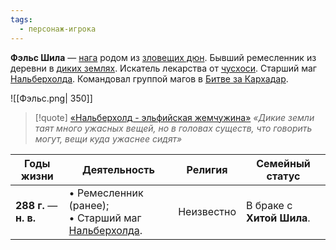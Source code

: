 ```yaml
---
tags:
  - персонаж-игрока
---
```

**Фэльс Шила** — [нага](Наги) родом из [зловещих дюн](Зловещие%20дюны). Бывший ремесленник из деревни в [диких землях](Дикие%20земли). Искатель лекарства от [чусхоси](Наги#Чусхось). Старший маг [Нальберхолда](Нальберхолд). Командовал группой магов в [Битве за Кархадар](Битва%20за%20Кархадар).

![[Фэльс.png| 350]]

> [!quote] [«Нальберхолд - эльфийская жемчужина»](«Сокровище%20Кархадара».md#Нальберхолд%20-%20эльфийская%20жемчужина)
> *«Дикие земли таят много ужасных вещей, но в головах существ, что говорить могут, вещи куда ужаснее сидят»*

| Годы жизни              | Деятельность                                                             | Религия    | Семейный статус           |
| ----------------------- | ------------------------------------------------------------------------ | ---------- | ------------------------- |
| **288  г.** — **н. в.** | • Ремесленник (ранее);<br>• Старший маг [Нальберхолда](Нальберхолд).<br> | Неизвестно | В браке с **Хитой Шила**. |


